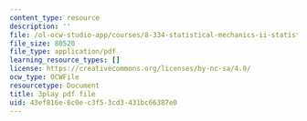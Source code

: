```yaml
---
content_type: resource
description: ''
file: /ol-ocw-studio-app/courses/8-334-statistical-mechanics-ii-statistical-physics-of-fields-spring-2014/43ef816e6c0ec3f53cd3431bc66387e0_XDpCdELStJs.pdf
file_size: 80520
file_type: application/pdf
learning_resource_types: []
license: https://creativecommons.org/licenses/by-nc-sa/4.0/
ocw_type: OCWFile
resourcetype: Document
title: 3play pdf file
uid: 43ef816e-6c0e-c3f5-3cd3-431bc66387e0
---
```

